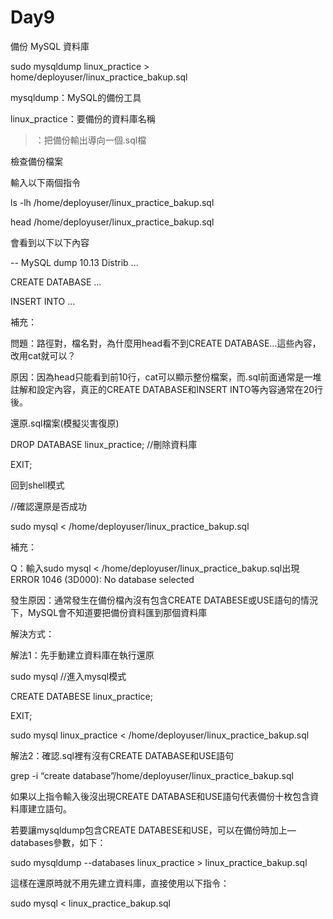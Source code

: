 # Day9

備份 MySQL 資料庫

sudo mysqldump linux_practice > home/deployuser/linux_practice_bakup.sql

mysqldump：MySQL的備份工具

linux_practice：要備份的資料庫名稱

>：把備份輸出導向一個.sql檔

檢查備份檔案

輸入以下兩個指令

ls -lh /home/deployuser/linux_practice_bakup.sql

head /home/deployuser/linux_practice_bakup.sql

會看到以下以下內容

-- MySQL dump 10.13  Distrib ...

CREATE DATABASE ...

INSERT INTO ...

補充：

問題：路徑對，檔名對，為什麼用head看不到CREATE DATABASE…這些內容，改用cat就可以？

原因：因為head只能看到前10行，cat可以顯示整份檔案，而.sql前面通常是一堆註解和設定內容，真正的CREATE DATABASE和INSERT INTO等內容通常在20行後。

還原.sql檔案(模擬災害復原)

DROP DATABASE linux_practice;   //刪除資料庫

EXIT;

回到shell模式

//確認還原是否成功

sudo mysql < /home/deployuser/linux_practice_bakup.sql

補充：

Q：輸入sudo mysql < /home/deployuser/linux_practice_bakup.sql出現ERROR 1046 (3D000): No database selected

發生原因：通常發生在備份檔內沒有包含CREATE DATABESE或USE語句的情況下，MySQL會不知道要把備份資料匯到那個資料庫

解決方式：

解法1：先手動建立資料庫在執行還原

sudo mysql   //進入mysql模式

CREATE DATABESE linux_practice;

EXIT;

sudo mysql linux_practice < /home/deployuser/linux_practice_bakup.sql

解法2：確認.sql裡有沒有CREATE DATABASE和USE語句

grep -i “create database”/home/deployuser/linux_practice_bakup.sql

如果以上指令輸入後沒出現CREATE DATABASE和USE語句代表備份十枚包含資料庫建立語句。

若要讓mysqldump包含CREATE DATABESE和USE，可以在備份時加上—databases參數，如下：

sudo mysqldump --databases linux_practice > linux_practice_bakup.sql

這樣在還原時就不用先建立資料庫，直接使用以下指令：

sudo mysql < linux_practice_bakup.sql

